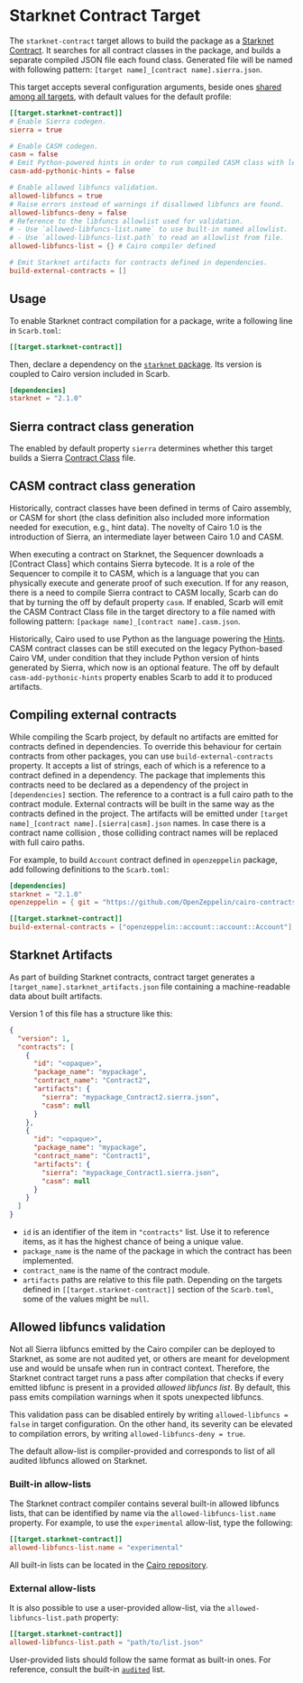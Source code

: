 # Starknet Contract Target

The `starknet-contract` target allows to build the package as a [Starknet Contract](https://docs.starknet.io/documentation/getting_started/intro/).
It searches for all contract classes in the package, and builds a separate compiled JSON file each found class.
Generated file will be named with following pattern: `[target name]_[contract name].sierra.json`.

This target accepts several configuration arguments, beside ones [shared among all targets](../../reference/targets#configuring-a-target), with default values for the default profile:

```toml
[[target.starknet-contract]]
# Enable Sierra codegen.
sierra = true

# Enable CASM codegen.
casm = false
# Emit Python-powered hints in order to run compiled CASM class with legacy Cairo VM.
casm-add-pythonic-hints = false

# Enable allowed libfuncs validation.
allowed-libfuncs = true
# Raise errors instead of warnings if disallowed libfuncs are found.
allowed-libfuncs-deny = false
# Reference to the libfuncs allowlist used for validation.
# - Use `allowed-libfuncs-list.name` to use built-in named allowlist.
# - Use `allowed-libfuncs-list.path` to read an allowlist from file.
allowed-libfuncs-list = {} # Cairo compiler defined

# Emit Starknet artifacts for contracts defined in dependencies.
build-external-contracts = []
```

## Usage

To enable Starknet contract compilation for a package, write a following line in `Scarb.toml`:

```toml
[[target.starknet-contract]]
```

Then, declare a dependency on the [`starknet` package](./starknet-package).
Its version is coupled to Cairo version included in Scarb.

```toml copy
[dependencies]
starknet = "2.1.0"
```

## Sierra contract class generation

The enabled by default property `sierra` determines whether this target builds a Sierra
[Contract Class](https://docs.starknet.io/documentation/architecture_and_concepts/Contracts/contract-classes/) file.

## CASM contract class generation

Historically, contract classes have been defined in terms of Cairo assembly, or CASM for short (the class definition also included more information needed for execution, e.g., hint data).
The novelty of Cairo 1.0 is the introduction of Sierra, an intermediate layer between Cairo 1.0 and CASM.

When executing a contract on Starknet, the Sequencer downloads a [Contract Class] which contains Sierra bytecode.
It is a role of the Sequencer to compile it to CASM, which is a language that you can physically execute and generate proof of such execution.
If for any reason, there is a need to compile Sierra contract to CASM locally, Scarb can do that by turning the off by default property `casm`.
If enabled, Scarb will emit the CASM Contract Class file in the target directory to a file named with following pattern: `[package name]_[contract name].casm.json`.

Historically, Cairo used to use Python as the language powering the [Hints](https://www.cairo-lang.org/docs/how_cairo_works/hints.html).
CASM contract classes can be still executed on the legacy Python-based Cairo VM, under condition that they include Python version of hints generated by Sierra, which now is an optional feature.
The off by default `casm-add-pythonic-hints` property enables Scarb to add it to produced artifacts.

## Compiling external contracts

While compiling the Scarb project, by default no artifacts are emitted for contracts defined in dependencies.
To override this behaviour for certain contracts from other packages, you can use `build-external-contracts` property.
It accepts a list of strings, each of which is a reference to a contract defined in a dependency.
The package that implements this contracts need to be declared as a dependency of the project in `[dependencies]` section.
The reference to a contract is a full cairo path to the contract module.
External contracts will be built in the same way as the contracts defined in the project.
The artifacts will be emitted under `[target name]_[contract name].[sierra|casm].json` names.
In case there is a contract name collision , those colliding contract names will be replaced with full cairo paths.

For example, to build `Account` contract defined in `openzeppelin` package, add following definitions to the `Scarb.toml`:

```toml
[dependencies]
starknet = "2.1.0"
openzeppelin = { git = "https://github.com/OpenZeppelin/cairo-contracts.git", branch = "cairo-2" }

[[target.starknet-contract]]
build-external-contracts = ["openzeppelin::account::account::Account"]
```

## Starknet Artifacts

As part of building Starknet contracts, contract target generates a `[target_name].starknet_artifacts.json` file
containing a machine-readable data about built artifacts.

Version 1 of this file has a structure like this:

```json
{
  "version": 1,
  "contracts": [
    {
      "id": "<opaque>",
      "package_name": "mypackage",
      "contract_name": "Contract2",
      "artifacts": {
        "sierra": "mypackage_Contract2.sierra.json",
        "casm": null
      }
    },
    {
      "id": "<opaque>",
      "package_name": "mypackage",
      "contract_name": "Contract1",
      "artifacts": {
        "sierra": "mypackage_Contract1.sierra.json",
        "casm": null
      }
    }
  ]
}
```

- `id` is an identifier of the item in `"contracts"` list. Use it to reference items, as it has the highest chance of being a unique value.
- `package_name` is the name of the package in which the contract has been implemented.
- `contract_name` is the name of the contract module.
- `artifacts` paths are relative to this file path.
  Depending on the targets defined in `[[target.starknet-contract]]` section of the `Scarb.toml`,
  some of the values might be `null`.

## Allowed libfuncs validation

Not all Sierra libfuncs emitted by the Cairo compiler can be deployed to Starknet, as some are not audited yet,
or others are meant for development use and would be unsafe when run in contract context.
Therefore, the Starknet contract target runs a pass after compilation that checks if every emitted libfunc is present
in a provided _allowed libfuncs list_.
By default, this pass emits compilation warnings when it spots unexpected libfuncs.

This validation pass can be disabled entirely by writing `allowed-libfuncs = false` in target configuration.
On the other hand, its severity can be elevated to compilation errors, by writing `allowed-libfuncs-deny = true`.

The default allow-list is compiler-provided and corresponds to list of all audited libfuncs allowed on Starknet.

### Built-in allow-lists

The Starknet contract compiler contains several built-in allowed libfuncs lists, that can be identified by name via
the `allowed-libfuncs-list.name` property.
For example, to use the `experimental` allow-list, type the following:

```toml
[[target.starknet-contract]]
allowed-libfuncs-list.name = "experimental"
```

All built-in lists can be located in the [Cairo repository](https://github.com/starkware-libs/cairo/tree/main/crates/cairo-lang-starknet/src/allowed_libfuncs_lists).

### External allow-lists

It is also possible to use a user-provided allow-list, via the `allowed-libfuncs-list.path` property:

```toml
[[target.starknet-contract]]
allowed-libfuncs-list.path = "path/to/list.json"
```

User-provided lists should follow the same format as built-in ones.
For reference, consult the built-in [`audited`](https://github.com/starkware-libs/cairo/blob/82d75ae81da57010ef44a945c0387835dfed9a0e/crates/cairo-lang-starknet/src/allowed_libfuncs_lists/audited.json) list.
